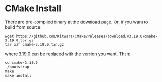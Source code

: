 # CMake Install

There are pre-compiled binary at the [download page](https://cmake.org/download/).
Or, if you want to build from source:

```
wget https://github.com/Kitware/CMake/releases/download/v3.19.0/cmake-3.19.0.tar.gz
tar xzf cmake-3.19.0.tar.gz
```

where 3.19.0 can be replaced with the version you want.
Then:

```
cd cmake-3.19.0
./bootstrap
make
make install
```
